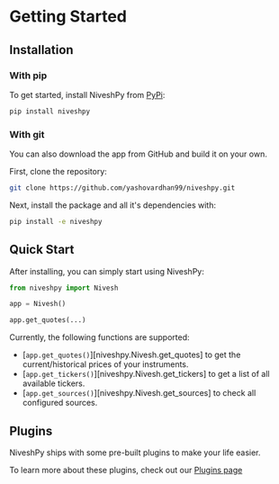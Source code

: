 # Getting Started

## Installation

### With pip
To get started, install NiveshPy from [PyPi](https://pypi.org/project/NiveshPy/):

```sh
pip install niveshpy
```

### With git
You can also download the app from GitHub and build it on your own.

First, clone the repository:

```sh
git clone https://github.com/yashovardhan99/niveshpy.git
```

Next, install the package and all it's dependencies with:
```sh
pip install -e niveshpy
```

## Quick Start

After installing, you can simply start using NiveshPy:

```py
from niveshpy import Nivesh

app = Nivesh()

app.get_quotes(...)
```

Currently, the following functions are supported:

- [`app.get_quotes()`][niveshpy.Nivesh.get_quotes] to get the current/historical prices of your instruments.
- [`app.get_tickers()`][niveshpy.Nivesh.get_tickers] to get a list of all available tickers.
- [`app.get_sources()`][niveshpy.Nivesh.get_sources] to check all configured sources.


## Plugins
NiveshPy ships with some pre-built plugins to make your life easier.

To learn more about these plugins, check out our [Plugins page](../plugins/index.md)
